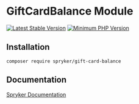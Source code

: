 # GiftCardBalance Module
[![Latest Stable Version](https://poser.pugx.org/spryker/gift-card-balance/v/stable.svg)](https://packagist.org/packages/spryker/gift-card-balance)
[![Minimum PHP Version](https://img.shields.io/badge/php-%3E%3D%208.0-8892BF.svg)](https://php.net/)

## Installation

```
composer require spryker/gift-card-balance
```

## Documentation

[Spryker Documentation](https://spryker.github.io)
